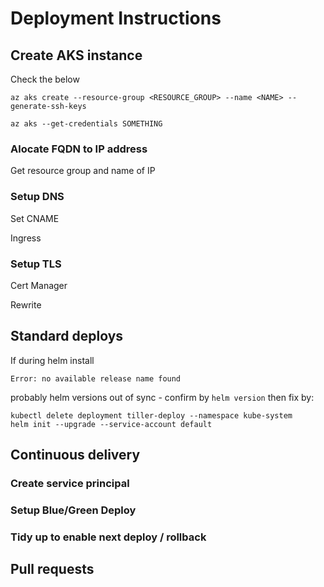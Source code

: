 # Deployment Instructions

## Create AKS instance

Check the below

```
az aks create --resource-group <RESOURCE_GROUP> --name <NAME> --generate-ssh-keys

az aks --get-credentials SOMETHING
```

### Alocate FQDN to IP address

Get resource group and name of IP

### Setup DNS

Set CNAME

Ingress

### Setup TLS

Cert Manager

Rewrite

## Standard deploys

If during helm install

```
Error: no available release name found
```

probably helm versions out of sync - confirm by `helm version` then fix by:

```
kubectl delete deployment tiller-deploy --namespace kube-system
helm init --upgrade --service-account default
```

## Continuous delivery

### Create service principal

### Setup Blue/Green Deploy

### Tidy up to enable next deploy / rollback

## Pull requests
